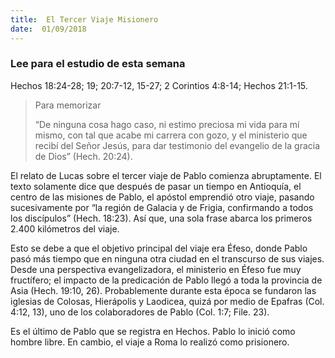 ```yaml
---
title:  El Tercer Viaje Misionero
date:  01/09/2018
---
```


### Lee para el estudio de esta semana
Hechos 18:24-28; 19; 20:7-12, 15-27; 2 Corintios 4:8-14; Hechos 21:1-15.

> <p>Para memorizar</p>
> “De ninguna cosa hago caso, ni estimo preciosa mi vida para mí mismo, con tal que acabe mi carrera con gozo, y el ministerio que recibí del Señor Jesús, para dar testimonio del evangelio de la gracia de Dios” (Hech. 20:24).

El relato de Lucas sobre el tercer viaje de Pablo comienza abruptamente. El texto solamente dice que después de pasar un tiempo en Antioquía, el centro de las misiones de Pablo, el apóstol emprendió otro viaje, pasando sucesivamente por “la región de Galacia y de Frigia, confirmando a todos los discípulos” (Hech. 18:23). Así que, una sola frase abarca los primeros 2.400 kilómetros del viaje.

Esto se debe a que el objetivo principal del viaje era Éfeso, donde Pablo pasó más tiempo que en ninguna otra ciudad en el transcurso de sus viajes. Desde una perspectiva evangelizadora, el ministerio en Éfeso fue muy fructífero; el impacto de la predicación de Pablo llegó a toda la provincia de Asia (Hech. 19:10, 26). Probablemente durante esta época se fundaron las iglesias de Colosas, Hierápolis y Laodicea, quizá por medio de Epafras (Col. 4:12, 13), uno de los colaboradores de Pablo (Col. 1:7; File. 23).

Es el último de Pablo que se registra en Hechos. Pablo lo inició como hombre libre. En cambio, el viaje a Roma lo realizó como prisionero.